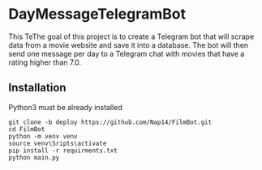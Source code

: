 # DayMessageTelegramBot

This TeThe goal of this project is to create a Telegram bot that will scrape data from a movie website and save it into a database. The bot will then send one message per day to a Telegram chat with movies that have a rating higher than 7.0.

## Installation

Python3 must be already installed

```shell
git clone -b deploy https://github.com/Nap14/FilmBot.git
cd FilmBot
python -m venv venv
source venv\Sripts\activate
pip install -r requirments.txt
python main.py
```
